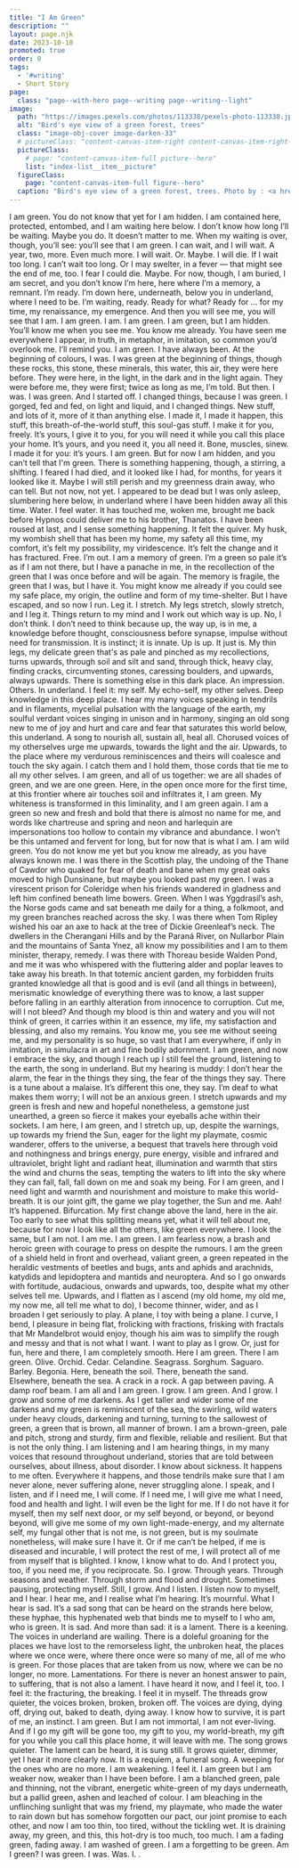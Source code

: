 ```yaml
---
title: "I Am Green"
description: ""
layout: page.njk
date: 2023-10-10
promoted: true
order: 0
tags:
  - '#writing'
  - Short Story
page:
  class: "page--with-hero page--writing page--writing--light"
image:
  path: "https://images.pexels.com/photos/113338/pexels-photo-113338.jpeg?auto=compress&cs=tinysrgb&w=1260&h=750&dpr=2"
  alt: "Bird's eye view of a green forest, trees"
  class: "image-obj-cover image-darken-33"
  # pictureClass: "content-canvas-item-right content-canvas-item-right--span-3"
  pictureClass:
    # page: "content-canvas-item-full picture--hero"
    list: "index-list__item__picture"
  figureClass:
    page: "content-canvas-item-full figure--hero"
  caption: "Bird's eye view of a green forest, trees. Photo by : <a href=\"https://www.pexels.com/photo/bird-s-eye-view-nature-forest-trees-113338/\" rel=\"noopener ugc nofollow\" target=\"_blank\">Markus Spiske</a> on <a href=\"https://pexels.com/\" rel=\"noopener ugc nofollow\" target=\"_blank\">Pexels</a>"
---
```


I am green. You do not know that yet for I am hidden.
I am contained here, protected, entombed, and I am waiting here below. I don’t know how long I’ll be waiting. Maybe you do. It doesn’t matter to me. When my waiting is over, though, you’ll see: you’ll see that I am green.
I can wait, and I will wait. A year, two, more. Even much more. I will wait.
Or.
Maybe.
I will die.
If I wait too long.
I can’t wait too long.
Or I may swelter, in a fever —
that might see the end of me, too.
I fear I could die.
Maybe.
For now, though, I am buried, I am secret, and you don’t know I’m here, here where I’m a memory, a remnant. I’m ready. I’m down here, underneath, below you in underland, where I need to be. I’m waiting, ready. Ready for what? Ready for … for my time, my renaissance, my emergence. And then you will see me, you will see that I am. I am green.
I am.
I am green.
I am green, but I am hidden.
You’ll know me when you see me. You know me already. You have seen me everywhere I appear, in truth, in metaphor, in imitation, so common you’d overlook me. I’ll remind you.
I am green.
I have always been.
At the beginning of colours, I was. I was green at the beginning of things, though these rocks, this stone, these minerals, this water, this air, they were here before. They were here, in the light, in the dark and in the light again. They were before me, they were first; twice as long as me, I’m told.
But then.
I was.
I was green.
And I started off.
I changed things, because I was green. I gorged, fed and fed, on light and liquid, and I changed things.
New stuff, and lots of it, more of it than anything else. I made it, I made it happen, this stuff, this breath-of-the-world stuff, this soul-gas stuff. I make it for you, freely. It’s yours, I give it to you, for you will need it while you call this place your home. It’s yours, and you need it, you all need it. Bone, muscles, sinew. I made it for you: it’s yours.
I am green.
But for now I am hidden,
and you can’t tell that I'm green.
There is something happening, though, a stirring, a shifting. I feared I had died, and it looked like I had, for months, for years it looked like it. Maybe I will still perish and my greenness drain away, who can tell. But not now, not yet. I appeared to be dead but I was only asleep, slumbering here below, in underland where I have been hidden away all this time.
Water. I feel water.
It has touched me, woken me, brought me back before Hypnos could deliver me to his brother, Thanatos.
I have been roused at last, and I sense something happening.
It felt the quiver. My husk, my wombish shell that has been my home, my safety all this time, my comfort, it’s felt my possibility, my viridescence. It’s felt the change and it has fractured.
Free. I’m out.
I am a memory of green. I’m a green so pale it’s as if I am not there, but I have a panache in me, in the recollection of the green that I was once before and will be again. The memory is fragile, the green that I was, but I have it. You might know me already if you could see my safe place, my origin, the outline and form of my time-shelter.
But I have escaped, and so now I run.
Leg it.
I stretch. My legs stretch, slowly stretch, and I leg it.
Things return to my mind and I work out which way is up. No, I don’t think. I don’t need to think because up, the way up, is in me, a knowledge before thought, consciousness before synapse, impulse without need for transmission. It is instinct; it is innate. Up is up. It just is. My thin legs, my delicate green that's as pale and pinched as my recollections, turns upwards, through soil and silt and sand, through thick, heavy clay, finding cracks, circumventing stones, caressing boulders, and upwards, always upwards.
There is something else in this dark place. An impression.
Others.
In underland.
I feel it: my self.
My echo-self, my other selves.
Deep knowledge in this deep place.
I hear my many voices speaking in tendrils and in filaments, mycelial pulsation with the language of the earth, my soulful verdant voices singing in unison and in harmony, singing an old song new to me of joy and hurt and care and fear that saturates this world below, this underland. A song to nourish all, sustain all, heal all.
Chorused voices of my otherselves urge me upwards, towards the light and the air. Upwards, to the place where my verdurous reminiscences and theirs will coalesce and touch the sky again. I catch them and I hold them, those cords that tie me to all my other selves.
I am green, and all of us together: we are all shades of green, and we are one green.
Here, in the open once more for the first time, at this frontier where air touches soil and infiltrates it, I am green. My whiteness is transformed in this liminality, and I am green again.
I am a green so new and fresh and bold that there is almost no name for me, and words like chartreuse and spring and neon and harlequin are impersonations too hollow to contain my vibrance and abundance. I won’t be this untamed and fervent for long, but for now that is what I am. I am wild green.
You do not know me yet but you know me already, as you have always known me.
I was there in the Scottish play, the undoing of the Thane of Cawdor who quaked for fear of death and bane when my great oaks moved to high Dunsinane, but maybe you looked past my green. I was a virescent prison for Coleridge when his friends wandered in gladness and left him confined beneath lime bowers. Green. When I was Yggdrasil’s ash, the Norse gods came and sat beneath me daily for a thing, a folkmoot, and my green branches reached across the sky. I was there when Tom Ripley wished his oar an axe to hack at the tree of Dickie Greenleaf’s neck. The dwellers in the Cherangani Hills and by the Paraná River, on Nullarbor Plain and the mountains of Santa Ynez, all know my possibilities and I am to them minister, therapy, remedy. I was there with Thoreau beside Walden Pond, and me it was who whispered with the fluttering alder and poplar leaves to take away his breath. In that totemic ancient garden, my forbidden fruits granted knowledge all that is good and is evil (and all things in between), merismatic knowledge of everything there was to know, a last supper before falling in an earthly alteration from innocence to corruption. Cut me, will I not bleed? And though my blood is thin and watery and you will not think of green, it carries within it an essence, my life, my satisfaction and blessing, and also my remains. You know me, you see me without seeing me, and my personality is so huge, so vast that I am everywhere, if only in imitation, in simulacra in art and fine bodily adornment.
I am green, and now I embrace the sky, and though I reach up I still feel the ground, listening to the earth, the song in underland.
But my hearing is muddy: I don’t hear the alarm, the fear in the things they sing, the fear of the things they say.
There is a tune about a malaise.
It’s different this one, they say.
I’m deaf to what makes them worry; I will not be an anxious green.
I stretch upwards and my green is fresh and new and hopeful nonetheless, a gemstone just unearthed, a green so fierce it makes your eyeballs ache within their sockets.
I am here, I am green, and I stretch up, up, despite the warnings, up towards my friend the Sun, eager for the light my playmate, cosmic wanderer, offers to the universe, a bequest that travels here through void and nothingness and brings energy, pure energy, visible and infrared and ultraviolet, bright light and radiant heat, illumination and warmth that stirs the wind and churns the seas, tempting the waters to lift into the sky where they can fall, fall, fall down on me and soak my being. For I am green, and I need light and warmth and nourishment and moisture to make this world-breath. It is our joint gift, the game we play together, the Sun and me.
Aah! It’s happened.
Bifurcation.
My first change above the land, here in the air. Too early to see what this splitting means yet, what it will tell about me, because for now I look like all the others, like green everywhere. I look the same, but I am not.
I am me.
I am green.
I am fearless now, a brash and heroic green with courage to press on despite the rumours. I am the green of a shield held in front and overhead, valiant green, a green repeated in the heraldic vestments of beetles and bugs, ants and aphids and arachnids, katydids and lepidoptera and mantids and neuroptera. And so I go onwards with fortitude, audacious, onwards and upwards, too, despite what my other selves tell me.
Upwards, and I flatten as I ascend (my old home, my old me, my now me, all tell me what to do), I become thinner, wider, and as I broaden I get seriously to play. A plane, I toy with being a plane. I curve, I bend, I pleasure in being flat, frolicking with fractions, frisking with fractals that Mr Mandelbrot would enjoy, though his aim was to simplify the rough and messy and that is not what I want. I want to play as I grow. Or, just for fun, here and there, I am completely smooth.
Here I am green. There I am green. Olive. Orchid. Cedar. Celandine. Seagrass. Sorghum. Saguaro. Barley. Begonia.
Here, beneath the soil.
There, beneath the sand.
 Elsewhere, beneath the sea.
A crack in a rock.
A gap between paving.
A damp roof beam.
I am all and I am green.
I grow.
I am green.
And I grow.
I grow and some of me darkens. As I get taller and wider some of me darkens and my green is reminiscent of the sea, the swirling, wild waters under heavy clouds, darkening and turning, turning to the sallowest of green, a green that is brown, all manner of brown. I am a brown-green, pale and pitch, strong and sturdy, firm and flexible, reliable and resilient.
But that is not the only thing. I am listening and I am hearing things, in my many voices that resound throughout underland, stories that are told between ourselves, about illness, about disorder.
I know about sickness.
It happens to me often.
Everywhere it happens, and those tendrils make sure that I am never alone, never suffering alone, never struggling alone. I speak, and I listen, and if I need me, I will come.
If I need me, I will give me what I need, food and health and light. I will even be the light for me. If I do not have it for myself, then my self next door, or my self beyond, or beyond, or beyond beyond, will give me some of my own light-made-energy, and my alternate self, my fungal other that is not me, is not green, but is my soulmate nonetheless, will make sure I have it. Or if me can’t be helped, if me is diseased and incurable, I will protect the rest of me, I will protect all of me from myself that is blighted. I know, I know what to do.
And I protect you, too, if you need me, if you reciprocate.
So.
I grow.
Through years.
Through seasons and weather.
Through storm and flood and drought.
Sometimes pausing, protecting myself.
Still, I grow.
And I listen.
I listen now to myself, and I hear.
I hear me, and I realise what I’m hearing.
It’s mournful.
What I hear is sad.
It’s a sad song that can be heard on the strands here below, these hyphae, this hyphenated web that binds me to myself to I who am, who is green.
It is sad.
And more than sad: it is a lament.
There is a keening.
The voices in underland are wailing.
There is a doleful groaning for the places we have lost to the remorseless light, the unbroken heat, the places where we once were, where there once were so many of me, all of me who is green. For those places that are taken from us now, where we can be no longer, no more.
Lamentations. For there is never an honest answer to pain, to suffering, that is not also a lament.
I have heard it now, and I feel it, too.
I feel it: the fracturing, the breaking.
I feel it in myself.
The threads grow quieter, the voices broken, broken, broken off. The voices are dying, dying off, drying out, baked to death, dying away.
I know how to survive, it is part of me, an instinct. I am green.
But I am not immortal, I am not ever-living. And if I go my gift will be gone too, my gift to you, my world-breath, my gift for you while you call this place home, it will leave with me.
The song grows quieter. The lament can be heard, it is sung still. It grows quieter, dimmer, yet I hear it more clearly now.
It is a requiem, a funeral song.
A weeping for the ones who are no more.
I am weakening.
I feel it.
I am green but I am weaker now, weaker than I have been before. I am a blanched green, pale and thinning, not the vibrant, energetic white-green of my days underneath, but a pallid green, ashen and leached of colour. I am bleaching in the unflinching sunlight that was my friend, my playmate, who made the water to rain down but has somehow forgotten our pact, our joint promise to each other, and now I am too thin, too tired, without the tickling wet.
It is draining away, my green, and this, this hot-dry is too much, too much.
I am a fading green, fading away.
I am washed of green.
I am a forgetting to be green.
Am I green?
I was green.
I was.
Was.
I.
.
